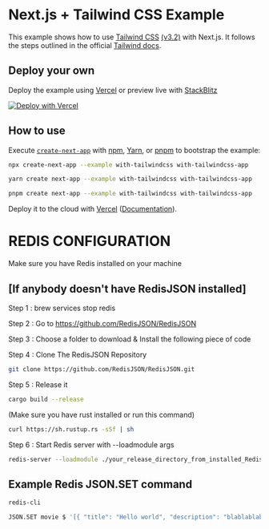 # Next.js + Tailwind CSS Example

This example shows how to use [Tailwind CSS](https://tailwindcss.com/) [(v3.2)](https://tailwindcss.com/blog/tailwindcss-v3-2) with Next.js. It follows the steps outlined in the official [Tailwind docs](https://tailwindcss.com/docs/guides/nextjs).

## Deploy your own

Deploy the example using [Vercel](https://vercel.com?utm_source=github&utm_medium=readme&utm_campaign=next-example) or preview live with [StackBlitz](https://stackblitz.com/github/vercel/next.js/tree/canary/examples/with-tailwindcss)

[![Deploy with Vercel](https://vercel.com/button)](https://vercel.com/new/git/external?repository-url=https://github.com/vercel/next.js/tree/canary/examples/with-tailwindcss&project-name=with-tailwindcss&repository-name=with-tailwindcss)

## How to use

Execute [`create-next-app`](https://github.com/vercel/next.js/tree/canary/packages/create-next-app) with [npm](https://docs.npmjs.com/cli/init), [Yarn](https://yarnpkg.com/lang/en/docs/cli/create/), or [pnpm](https://pnpm.io) to bootstrap the example:

```bash
npx create-next-app --example with-tailwindcss with-tailwindcss-app
```

```bash
yarn create next-app --example with-tailwindcss with-tailwindcss-app
```

```bash
pnpm create next-app --example with-tailwindcss with-tailwindcss-app
```

Deploy it to the cloud with [Vercel](https://vercel.com/new?utm_source=github&utm_medium=readme&utm_campaign=next-example) ([Documentation](https://nextjs.org/docs/deployment)).

# REDIS CONFIGURATION

Make sure you have Redis installed on your machine

## [If anybody doesn't have RedisJSON installed]

Step 1 : brew services stop redis

Step 2 : Go to https://github.com/RedisJSON/RedisJSON

Step 3 : Choose a folder to download & Install the following piece of code

Step 4 : Clone The RedisJSON Repository

```bash 
git clone https://github.com/RedisJSON/RedisJSON.git
```

Step 5 : Release it

```bash 
cargo build --release
```

(Make sure you have rust installed or run this command)
```bash
curl https://sh.rustup.rs -sSf | sh
```

Step 6 : Start Redis server with --loadmodule args

```bash 
redis-server --loadmodule ./your_release_directory_from_installed_RedisJSON/librejson.dylib
```

## Example Redis JSON.SET command

```bash
redis-cli
```

```bash
JSON.SET movie $ '[{ "title": "Hello world", "description": "blablablablalbalbalb", "ratings": 8.0 },{ "title": "Toy story", "description": "toy story anjay mabar broh", "ratings": 8.9 },{ "title": "Alladin", "description": "Alladin arap apa india sih dia?", "ratings": 8.7 }]'
```
